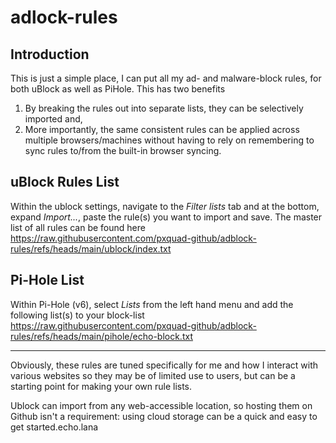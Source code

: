 # adlock-rules

## Introduction
This is just a simple place, I can put all my ad- and malware-block rules, for both uBlock as well as PiHole. This has two benefits
1. By breaking the rules out into separate lists, they can be selectively imported and,
1. More importantly, the same consistent rules can be applied across multiple browsers/machines without having to rely on remembering to sync rules to/from the built-in browser syncing.



## uBlock Rules List
Within the ublock settings, navigate to the _Filter lists_ tab and at the bottom, expand _Import..._, paste the rule(s) you want to import and save.
The master list of all rules can be found here
https://raw.githubusercontent.com/pxquad-github/adblock-rules/refs/heads/main/ublock/index.txt<br>

## Pi-Hole List
Within Pi-Hole (v6), select _Lists_ from the left hand menu and add the following list(s) to your block-list
https://raw.githubusercontent.com/pxquad-github/adblock-rules/refs/heads/main/pihole/echo-block.txt<br>

---

Obviously, these rules are tuned specifically for me and how I interact with various websites so they may be of limited use to users, but can be a starting point for making your own rule lists.

Ublock can import from any web-accessible location, so hosting them on Github isn't a requirement: using cloud storage can be a quick and easy to get started.echo.lana